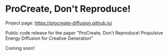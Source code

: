 # ProCreate, Don't Reproduce!
Project page: https://procreate-diffusion.github.io/

Public code release for the paper "ProCreate, Don’t Reproduce! Propulsive Energy Diffusion for Creative Generation"

Coming soon!
